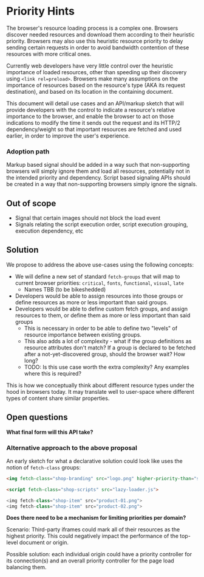 # Priority Hints

The browser's resource loading process is a complex one. Browsers discover
needed resources and download them according to their heuristic priority.
Browsers may also use this heuristic resource priority to delay sending
certain requests in order to avoid bandwidth contention of these resources
with more critical ones.

Currently web developers have very little control over the heuristic
importance of loaded resources, other than speeding up their discovery
using `<link rel=preload>`.
Browsers make many assumptions on the importance of resources based on the
resource's type (AKA its request destination), and based on its location
in the containing document.

This document will detail use cases and an API/markup sketch that will
provide developers with the control to indicate a resource's
relative importance to the browser, and enable the browser to act on
those indications to modify the time it sends out the request and its
HTTP/2 dependency/weight so that important resources are fetched and used
earlier, in order to improve the user's experience.

### Adoption path
Markup based signal should be added in a way such that non-supporting
browsers will simply ignore them and load all resources, potentially not
in the intended priority and dependency. Script based signaling APIs
should be created in a way that non-supporting browsers simply ignore
the signals.

## Out of scope
* Signal that certain images should not block the load event
* Signals relating the script execution order, script execution
  grouping, execution dependency, etc

## Solution
We propose to address the above use-cases using the following concepts:
* We will define a new set of standard `fetch-groups` that will map to current
  browser priorities: `critical`, `fonts`, `functional`, `visual`, `late`
    * Names TBB (to be bikeshedded)
* Developers would be able to assign resources into those groups or
  define resources as more or less important than said groups.
* Developers would be able to define custom fetch groups, and assign
  resources to them, or define them as more or less important than said
groups
   * This is necessary in order to be able to define two "levels" of
     resource importance between existing groups.
   * This also adds a lot of complexity - what if the group definitions
     as resource attributes don't match? If a group is declared to be
fetched after a not-yet-discovered group, should the browser wait? How
long?
   * TODO: Is this use case worth the extra complexity? Any examples
     where this is required?

This is how we conceptually think about different resource types under the hood in browsers today.
It may translate well to user-space where different types of content share similar properties.

## Open questions

**What final form will this API take?**

### Alternative approach to the above proposal
An early sketch for what a declarative solution could look like uses the notion of `fetch-class` groups:

```html
<img fetch-class="shop-branding" src="logo.png" higher-priority-than="shop-scripts" lower-priority-than="shop-item">

<script fetch-class="shop-scripts" src="lazy-loader.js">

<img fetch-class="shop-item" src="product-01.png">
<img fetch-class="shop-item" src="product-02.png">
```

**Does there need to be a mechanism for limiting priorities per domain?**

Scenario: Third-party iframes could mark all of their resources as the highest priority.
This could negatively impact the performance of the top-level document or origin. 

Possible solution: each individual origin could have a priority controller for its 
connection(s) and an overall priority controller for the page load balancing them.
